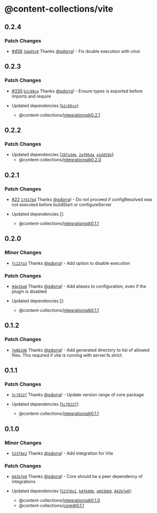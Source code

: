# @content-collections/vite

## 0.2.4

### Patch Changes

- [#458](https://github.com/sdorra/content-collections/pull/458) [`3abd5c0`](https://github.com/sdorra/content-collections/commit/3abd5c07774662929351de82071600f082d2650d) Thanks [@sdorra](https://github.com/sdorra)! - Fix double execution with vinxi

## 0.2.3

### Patch Changes

- [#330](https://github.com/sdorra/content-collections/pull/330) [`b2c89ce`](https://github.com/sdorra/content-collections/commit/b2c89ce6075d9a5115486d8ff9c0b84f4c0841dd) Thanks [@sdorra](https://github.com/sdorra)! - Ensure types is exported before imports and require

- Updated dependencies [[`b2c89ce`](https://github.com/sdorra/content-collections/commit/b2c89ce6075d9a5115486d8ff9c0b84f4c0841dd)]:
  - @content-collections/integrations@0.2.1

## 0.2.2

### Patch Changes

- Updated dependencies [[`207a3de`](https://github.com/sdorra/content-collections/commit/207a3deaa95e34902c262ed8abc6320880b43dc2), [`2af05da`](https://github.com/sdorra/content-collections/commit/2af05da080720c16a02565cac9228d1ebcd9f649), [`a1dd55b`](https://github.com/sdorra/content-collections/commit/a1dd55bcfe198487de40402284d907b977eedcec)]:
  - @content-collections/integrations@0.2.0

## 0.2.1

### Patch Changes

- [#22](https://github.com/sdorra/content-collections/pull/22) [`17d17b4`](https://github.com/sdorra/content-collections/commit/17d17b4461d7877ce2301ecbca426520e86b8445) Thanks [@sdorra](https://github.com/sdorra)! - Do not proceed if configResolved was not executed before buildStart or configureServer

- Updated dependencies []:
  - @content-collections/integrations@0.1.1

## 0.2.0

### Minor Changes

- [`fc22fa3`](https://github.com/sdorra/content-collections/commit/fc22fa384ae06ddd9f8a6ca52ced369f26f15d23) Thanks [@sdorra](https://github.com/sdorra)! - Add option to disable execution

### Patch Changes

- [`9de2ba8`](https://github.com/sdorra/content-collections/commit/9de2ba8b34a90d4e70a5f9a3dfd8bb2ced370adb) Thanks [@sdorra](https://github.com/sdorra)! - Add aliases to configuration, even if the plugin is disabled

- Updated dependencies []:
  - @content-collections/integrations@0.1.1

## 0.1.2

### Patch Changes

- [`7e0b2d6`](https://github.com/sdorra/content-collections/commit/7e0b2d621f2ab9c1244558ce1c36fe94e08dfdff) Thanks [@sdorra](https://github.com/sdorra)! - Add generated directory to list of allowed files. This required if vite is running with server.fs.strict.

## 0.1.1

### Patch Changes

- [`5c7022f`](https://github.com/sdorra/content-collections/commit/5c7022f630a9194ff5579f792c06dcca31611cd5) Thanks [@sdorra](https://github.com/sdorra)! - Update version range of core package

- Updated dependencies [[`5c7022f`](https://github.com/sdorra/content-collections/commit/5c7022f630a9194ff5579f792c06dcca31611cd5)]:
  - @content-collections/integrations@0.1.1

## 0.1.0

### Minor Changes

- [`52376e2`](https://github.com/sdorra/content-collections/commit/52376e2d7b5dff5c2376da57f76b273ef07e2af4) Thanks [@sdorra](https://github.com/sdorra)! - Add integration for Vite

### Patch Changes

- [`842b7e0`](https://github.com/sdorra/content-collections/commit/842b7e0b221172eef51e203a833fbc256af4b501) Thanks [@sdorra](https://github.com/sdorra)! - Core should be a peer dependency of integrations

- Updated dependencies [[`52376e2`](https://github.com/sdorra/content-collections/commit/52376e2d7b5dff5c2376da57f76b273ef07e2af4), [`b4f640b`](https://github.com/sdorra/content-collections/commit/b4f640b26f18dbe9eb8b3913428010194d918ad1), [`a0d3bb0`](https://github.com/sdorra/content-collections/commit/a0d3bb0103371809a41bffd23f4dc5a43b474e4e), [`842b7e0`](https://github.com/sdorra/content-collections/commit/842b7e0b221172eef51e203a833fbc256af4b501)]:
  - @content-collections/integrations@0.1.0
  - @content-collections/core@0.1.1
